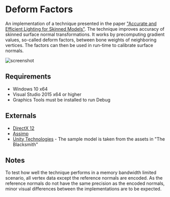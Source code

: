 # Deform Factors

An implementation of a technique presented in the paper ["Accurate and Efficient Lighting for Skinned Models"](http://vcg.isti.cnr.it/deformFactors/deformFactors.pdf). The technique improves accuracy of skinned surface normal transformations. It works by precomputing gradient values, so-called deform factors, between bone weights of neighboring vertices. The factors can then be used in run-time to calibrate surface normals.

![screenshot](https://user-images.githubusercontent.com/3328360/30772474-316044b2-a05c-11e7-8807-2dcf21ff2d49.png)

## Requirements

* Windows 10 x64
* Visual Studio 2015 x64 or higher
* Graphics Tools must be installed to run Debug

## Externals

* [DirectX 12](https://msdn.microsoft.com/en-us/library/windows/desktop/dn903821(v=vs.85).aspx)
* [Assimp](http://www.assimp.org/)
* [Unity Technologies](https://www.assetstore.unity3d.com/en/#!/content/39924) - The sample model is taken from the assets in "The Blacksmith"

## Notes

To test how well the technique performs in a memory bandwidth limited scenario, all vertex data except the reference normals are encoded. As the reference normals do not have the same precision as the encoded normals, minor visual differences between the implementations are to be expected.